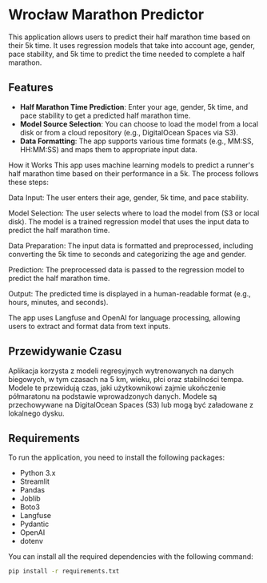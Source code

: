 # Wrocław Marathon Predictor

This application allows users to predict their half marathon time based on their 5k time. It uses regression models that take into account age, gender, pace stability, and 5k time to predict the time needed to complete a half marathon.

## Features

- **Half Marathon Time Prediction**: Enter your age, gender, 5k time, and pace stability to get a predicted half marathon time.
- **Model Source Selection**: You can choose to load the model from a local disk or from a cloud repository (e.g., DigitalOcean Spaces via S3).
- **Data Formatting**: The app supports various time formats (e.g., MM:SS, HH:MM:SS) and maps them to appropriate input data.

How it Works
This app uses machine learning models to predict a runner's half marathon time based on their performance in a 5k. The process follows these steps:

Data Input: The user enters their age, gender, 5k time, and pace stability.

Model Selection: The user selects where to load the model from (S3 or local disk). The model is a trained regression model that uses the input data to predict the half marathon time.

Data Preparation: The input data is formatted and preprocessed, including converting the 5k time to seconds and categorizing the age and gender.

Prediction: The preprocessed data is passed to the regression model to predict the half marathon time.

Output: The predicted time is displayed in a human-readable format (e.g., hours, minutes, and seconds).

The app uses Langfuse and OpenAI for language processing, allowing users to extract and format data from text inputs.

## Przewidywanie Czasu
Aplikacja korzysta z modeli regresyjnych wytrenowanych na danych biegowych, w tym czasach na 5 km, wieku, płci oraz stabilności tempa. Modele te przewidują czas, jaki użytkownikowi zajmie ukończenie półmaratonu na podstawie wprowadzonych danych. Modele są przechowywane na DigitalOcean Spaces (S3) lub mogą być załadowane z lokalnego dysku.

## Requirements

To run the application, you need to install the following packages:

- Python 3.x
- Streamlit
- Pandas
- Joblib
- Boto3
- Langfuse
- Pydantic
- OpenAI
- dotenv

You can install all the required dependencies with the following command:

```bash
pip install -r requirements.txt